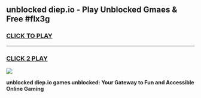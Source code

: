 
## unblocked diep.io - Play Unblocked Gmaes & Free #flx3g
<h3>
<a href="https://news.freeplayer.one?title=unblocked_diep.io&ref=24F">CLICK TO PLAY</a></h3>
<hr>

<h3>
<a href="https://news.freeplayer.one?title=unblocked_diep.io&ref=24F">CLICK 2 PLAY</a>
  
</h3>

<a href="https://news.freeplayer.one?title=unblocked_diep.io&ref=24F/"><img src="https://clearcache.store/games.png"></a>


**unblocked diep.io games unblocked: Your Gateway to Fun and Accessible Online Gaming**
